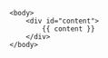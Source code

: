 <html>
    <head>
        <title>{{ page.title }}</title>
        <link href="https://fonts.googleapis.com/css?family=Roboto" rel="stylesheet">
        <link href="/static/styles/theme.css" rel="stylesheet">
        <meta charset="utf-8">
    </head>

    <body>
        <div id="content">
            {{ content }}
        </div>
    </body>
</html>
